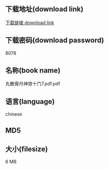 ## 下载地址(download link)
[下载链接 download link](https://voluble-croquembouche-d321dc.netlify.app/?s=%E4%B8%B8%E6%95%A3%E8%86%8F%E4%B8%B9%E7%A5%9E%E6%95%88%E5%8D%81%E9%97%A87.pdf)

## 下载密码(download password)
8078

## 名称(book name)
丸散膏丹神效十门7.pdf.pdf

## 语言(language)
chinese

## MD5


## 大小(filesize)
6 MB
